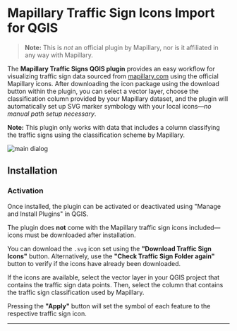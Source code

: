 # Mapillary Traffic Sign Icons Import for QGIS

> **Note:** This is *not* an official plugin by Mapillary, nor is it affiliated in any way with Mapillary.

The **Mapillary Traffic Signs QGIS plugin** provides an easy workflow for visualizing traffic sign data sourced from [mapillary.com](https://www.mapillary.com/) using the official Mapillary icons. After downloading the icon package using the download button within the plugin, you can select a vector layer, choose the classification column provided by your Mapillary dataset, and the plugin will automatically set up SVG marker symbology with your local icons—*no manual path setup necessary*.

**Note:** This plugin only works with data that includes a column classifying the traffic signs using the classification scheme by Mapillary.

![main dialog](./interface.png)

## Installation

### Activation
Once installed, the plugin can be activated or deactivated using "Manage and Install Plugins" in QGIS.

The plugin does **not** come with the Mapillary traffic sign icons included—icons must be downloaded after installation.

You can download the `.svg` icon set using the **"Download Traffic Sign Icons"** button. Alternatively, use the **"Check Traffic Sign Folder again"** button to verify if the icons have already been downloaded.

If the icons are available, select the vector layer in your QGIS project that contains the traffic sign data points. Then, select the column that contains the traffic sign classification used by Mapillary.

Pressing the **"Apply"** button will set the symbol of each feature to the respective traffic sign icon.

---